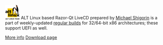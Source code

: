 ---
---

![](/imgs/distros/altlinux.png)
ALT Linux based Razor-Qt LiveCD prepared by [Michael Shigorin](mailto:mike@altlinux.org) is a part of weekly-updated [regular builds](http://en.altlinux.org/Regular) for 32/64-bit x86 architectures; these support UEFI as well.
 
 [More info](http://en.altlinux.org/Regular)
 [Download page](http://nightly.altlinux.org/sisyphus/flavours/razorqt/)
